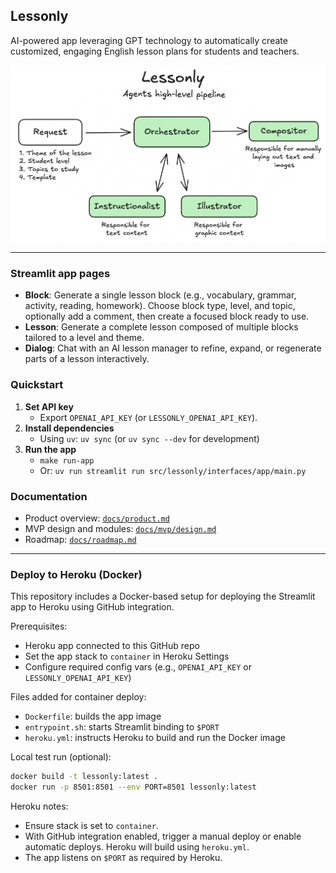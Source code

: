 ## Lessonly

AI-powered app leveraging GPT technology to automatically create customized, engaging English lesson plans for students and teachers.

![High-level design](docs/mvp/agent-high-level-design.png)

---

### Streamlit app pages

- **Block**: Generate a single lesson block (e.g., vocabulary, grammar, activity, reading, homework). Choose block type, level, and topic, optionally add a comment, then create a focused block ready to use.
- **Lesson**: Generate a complete lesson composed of multiple blocks tailored to a level and theme.
- **Dialog**: Chat with an AI lesson manager to refine, expand, or regenerate parts of a lesson interactively.

### Quickstart

1. **Set API key**
   - Export `OPENAI_API_KEY` (or `LESSONLY_OPENAI_API_KEY`).
2. **Install dependencies**
   - Using `uv`: `uv sync` (or `uv sync --dev` for development)
3. **Run the app**
   - `make run-app`
   - Or: `uv run streamlit run src/lessonly/interfaces/app/main.py`

### Documentation

- Product overview: [`docs/product.md`](docs/product.md)
- MVP design and modules: [`docs/mvp/design.md`](docs/mvp/design.md)
- Roadmap: [`docs/roadmap.md`](docs/roadmap.md)

---

### Deploy to Heroku (Docker)

This repository includes a Docker-based setup for deploying the Streamlit app to Heroku using GitHub integration.

Prerequisites:
- Heroku app connected to this GitHub repo
- Set the app stack to `container` in Heroku Settings
- Configure required config vars (e.g., `OPENAI_API_KEY` or `LESSONLY_OPENAI_API_KEY`)

Files added for container deploy:
- `Dockerfile`: builds the app image
- `entrypoint.sh`: starts Streamlit binding to `$PORT`
- `heroku.yml`: instructs Heroku to build and run the Docker image

Local test run (optional):

```bash
docker build -t lessonly:latest .
docker run -p 8501:8501 --env PORT=8501 lessonly:latest
```

Heroku notes:
- Ensure stack is set to `container`.
- With GitHub integration enabled, trigger a manual deploy or enable automatic deploys. Heroku will build using `heroku.yml`.
- The app listens on `$PORT` as required by Heroku.
